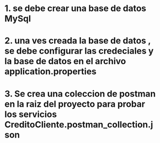 # 1. se debe crear una base de datos MySql 
# 2. una ves creada la base de datos , se debe configurar las credeciales y la base de datos en el archivo application.properties
# 3. Se crea una coleccion de postman en la raiz del proyecto para probar los servicios CreditoCliente.postman_collection.json
